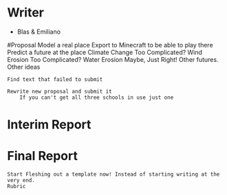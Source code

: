 # Writer

* Blas & Emiliano

#Proposal
    Model a real place
    Export to Minecraft to be able to play there
    Predict a future at the place
        Climate Change Too Complicated?
        Wind Erosion   Too Complicated?
        Water Erosion  Maybe, Just Right!
        Other futures.
    Other ideas

    Find text that failed to submit

    Rewrite new proposal and submit it
        If you can't get all three schools in use just one

# Interim Report

# Final Report
    Start Fleshing out a template now! Instead of starting writing at the very end.
    Rubric

